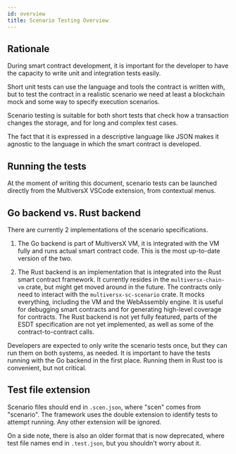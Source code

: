 ```yaml
---
id: overview
title: Scenario Testing Overview
---
```


[comment]: # (mx-context)

[comment]: # (mx-context)

## **Rationale**

During smart contract development, it is important for the developer to have the capacity to write unit and integration tests easily.

Short unit tests can use the language and tools the contract is written with, but to test the contract in a realistic scenario we need at least a blockchain mock and some way to specify execution scenarios.

Scenario testing is suitable for both short tests that check how a transaction changes the storage, and for long and complex test cases.

The fact that it is expressed in a descriptive language like JSON makes it agnostic to the language in which the smart contract is developed.

[comment]: # (mx-context)

## **Running the tests**

At the moment of writing this document, scenario tests can be launched directly from the MultiversX VSCode extension, from contextual menus.

[comment]: # (mx-context)

## **Go backend vs. Rust backend**

There are currently 2 implementations of the scenario specifications.

1. The Go backend is part of MultiversX VM, it is integrated with the VM fully and runs actual smart contract code. This is the most up-to-date version of the two.

2. The Rust backend is an implementation that is integrated into the Rust smart contract framework. It currently resides in the `multiversx-chain-vm` crate, but might get moved around in the future. The contracts only need to interact with the `multiversx-sc-scenario` crate. It mocks everything, including the VM and the WebAssembly engine. It is useful for debugging smart contracts and for generating high-level coverage for contracts. The Rust backend is not yet fully featured, parts of the ESDT specification are not yet implemented, as well as some of the contract-to-contract calls.

Developers are expected to only write the scenario tests once, but they can run them on both systems, as needed. It is important to have the tests running with the Go backend in the first place. Running them in Rust too is convenient, but not critical.

[comment]: # (mx-context)

## **Test file extension**

Scenario files should end in `.scen.json`, where "scen" comes from "scenario". The framework uses the double extension to identify tests to attempt running. Any other extension will be ignored.

On a side note, there is also an older format that is now deprecated, where test file names end in `.test.json`, but you shouldn't worry about it.
